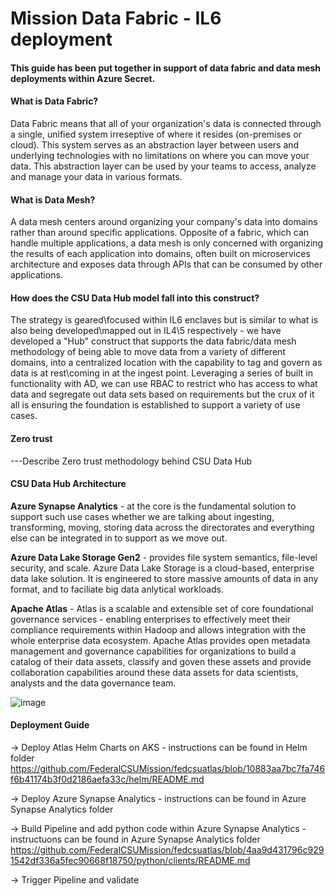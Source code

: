 # Mission Data Fabric - IL6 deployment
#### This guide has been put together in support of data fabric and data mesh deployments within Azure Secret.
#### What is Data Fabric?
Data Fabric means that all of your organization's data is connected through a single, unified system irreseptive of where it resides (on-premises or cloud). This system serves as an abstraction layer between users and underlying technologies with no limitations on where you can move your data. This abstraction layer can be used by your teams to access, analyze and manage your data in various formats.

#### What is Data Mesh?
A data mesh centers around organizing your company's data into domains rather than around specific applications. Opposite of a fabric, which can handle multiple applications, a data mesh is only concerned with organizing the results of each application into domains, often built on microservices architecture and exposes data through APIs that can be consumed by other applications.

#### How does the CSU Data Hub model fall into this construct?
The strategy is geared\focused within IL6 enclaves but is similar to what is also being developed\mapped out in IL4\5 respectively - we have developed a "Hub" construct that supports the data fabric/data mesh methodology of being able to move data from a variety of different domains, into a centralized location with the capability to tag and govern as data is at rest\coming in at the ingest point. Leveraging a series of built in functionality with AD, we can use RBAC to restrict who has access to what data and segregate out data sets based on requirements but the crux of it all is ensuring the foundation is established to support a variety of use cases. 

#### Zero trust
---Describe Zero trust methodology behind CSU Data Hub

#### CSU Data Hub Architecture
**Azure Synapse Analytics** - at the core is the fundamental solution to support such use cases whether we are talking about ingesting, transforming, moving, storing data across the directorates and everything else can be integrated in to support as we move out.

**Azure Data Lake Storage Gen2** - provides file system semantics, file-level security, and scale. Azure Data Lake Storage is a cloud-based, enterprise data lake solution. It is engineered to store massive amounts of data in any format, and to faciliate big data anlytical workloads.

**Apache Atlas** - Atlas is a scalable and extensible set of core foundational governance services - enabling enterprises to effectively meet their compliance requirements within Hadoop and allows integration with the whole enterprise data ecosystem. Apache Atlas provides open metadata management and governance capabilities for organizations to build a catalog of their data assets, classify and goven these assets and provide collaboration capabilities around these data assets for data scientists, analysts and the data governance team.

![image](https://github.com/FederalCSUMission/fedcsuatlas/assets/95705084/ae1e1a65-a872-46cb-9a23-6eaa792ed952)



#### Deployment Guide
-> Deploy Atlas Helm Charts on AKS - instructions can be found in Helm folder
<https://github.com/FederalCSUMission/fedcsuatlas/blob/10883aa7bc7fa746f6b41174b3f0d2186aefa33c/helm/README.md>

-> Deploy Azure Synapse Analytics - instructions can be found in Azure Synapse Analytics folder

-> Build Pipeline and add python code within Azure Synapse Analytics - instructuons can be found in Azure Synapse Analytics folder
<https://github.com/FederalCSUMission/fedcsuatlas/blob/4aa9d431796c9291542df336a5fec90668f18750/python/clients/README.md>

-> Trigger Pipeline and validate
